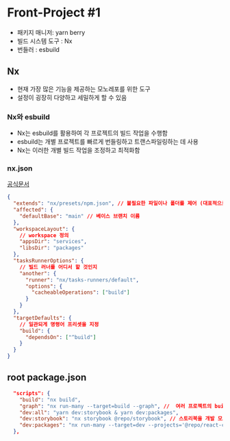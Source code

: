 # Front-Project #1

- 패키지 매니저: yarn berry
- 빌드 시스템 도구 : Nx
- 번들러 : esbuild

## Nx

- 현재 가장 많은 기능을 제공하는 모노레포를 위한 도구
- 설정이 굉장히 다양하고 세밀하게 할 수 있음

### **Nx와 esbuild**

- Nx는 esbuild를 활용하여 각 프로젝트의 빌드 작업을 수행함
- esbuild는 개별 프로젝트를 빠르게 번들링하고 트랜스파일링하는 데 사용
- Nx는 이러한 개별 빌드 작업을 조정하고 최적화함

### nx.json

[공식문서](https://nx.dev/reference/nx-json)

```json
{
  "extends": "nx/presets/npm.json", // 불필요한 파일이나 폴더를 제어 (대표적으로 node_modules)
  "affected": {
    "defaultBase": "main" // 베이스 브랜치 이름
  },
  "workspaceLayout": {
    // workspace 정의
    "appsDir": "services",
    "libsDir": "packages"
  },
  "tasksRunnerOptions": {
    // 빌드 러너를 어디서 할 것인지
    "another": {
      "runner": "nx/tasks-runners/default",
      "options": {
        "cacheableOperations": ["build"]
      }
    }
  },
  "targetDefaults": {
    // 일관되게 명령어 프리셋을 지정
    "build": {
      "dependsOn": ["^build"]
    }
  }
}
```

## root package.json

```json
  "scripts": {
    "build": "nx build",
    "graph": "nx run-many --target=build --graph", //  여러 프로젝트의 build 타겟을 실행하고 의존성 그래프 보기
    "dev:all": "yarn dev:storybook & yarn dev:packages",
    "dev:storybook": "nx storybook @repo/storybook", // 스토리북을 개발 모드로 실행
    "dev:packages": "nx run-many --target=dev --projects='@repo/react-components-*'" // @repo/react-components- 에 대한 모든 프로젝트를 dev로 빌드
  },
```
